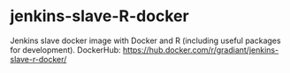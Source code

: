 # jenkins-slave-R-docker

Jenkins slave docker image with Docker and R (including useful packages for development).
DockerHub: https://hub.docker.com/r/gradiant/jenkins-slave-r-docker/
